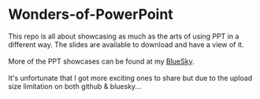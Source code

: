 # Wonders-of-PowerPoint

This repo is all about showcasing as much as the arts of using PPT in a different way. The slides are available to download and have a view of it.
<br>
<br>
More of the PPT showcases can be found at my <a href="https://bsky.app/profile/bxl4a2auj.bsky.social">BlueSky</a>. 
<br>
<br>
It's unfortunate that I got more exciting ones to share but due to the upload size limitation on both github & bluesky...  
